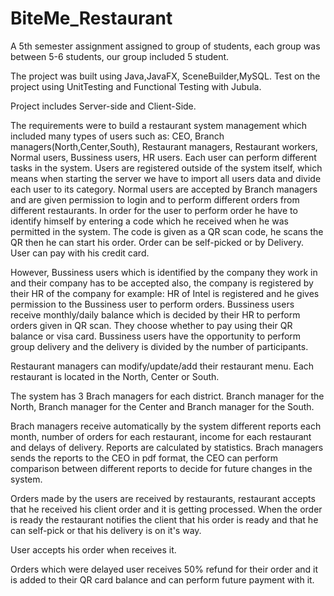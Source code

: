 # BiteMe_Restaurant
A 5th semester assignment assigned to group of students, each group was between 5-6 students, our group included 5 student.

The project was built using Java,JavaFX, SceneBuilder,MySQL. Test on the project using UnitTesting and Functional Testing with Jubula.

Project includes Server-side and Client-Side.

The requirements were to build a restaurant system management which included many types of users such as: CEO, Branch managers(North,Center,South), Restaurant managers, Restaurant workers, Normal users, Bussiness users, HR users. Each user can perform different tasks in the system. Users are registered outside of the system itself, which means when starting the server we have to import all users data and divide each user to its category. Normal users are accepted by Branch managers and are given permission to login and to perform different orders from different restaurants. In order for the user to perform order he have to identify himself by entering a code which he received when he was permitted in the system. The code is given as a QR scan code, he scans the QR then he can start his order. Order can be self-picked or by Delivery. User can pay with his credit card.

However, Bussiness users which is identified by the company they work in and their company has to be accepted also, the company is registered by their HR of the company for example: HR of Intel is registered and he gives permission to the Bussiness user to perform orders. Bussiness users receive monthly/daily balance which is decided by their HR to perform orders given in QR scan. They choose whether to pay using their QR balance or visa card. Bussiness users have the opportunity to perform group delivery and the delivery is divided by the number of participants.

Restaurant managers can modify/update/add their restaurant menu. Each restaurant is located in the North, Center or South.

The system has 3 Brach managers for each district. Branch manager for the North, Branch manager for the Center and Branch manager for the South.

Brach managers receive automatically by the system different reports each month, number of orders for each restaurant, income for each restaurant and delays of delivery. Reports are calculated by statistics. Brach managers sends the reports to the CEO in pdf format, the CEO can perform comparison between different reports to decide for future changes in the system.

Orders made by the users are received by restaurants, restaurant accepts that he received his client order and it is getting processed. When the order is ready the restaurant notifies the client that his order is ready and that he can self-pick or that his delivery is on it's way.

User accepts his order when receives it.

Orders which were delayed user receives 50% refund for their order and it is added to their QR card balance and can perform future payment with it.
